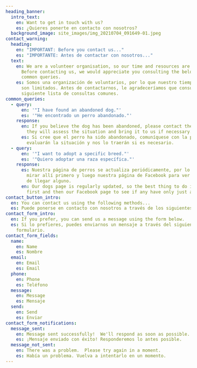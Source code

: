 ```yaml
---
heading_banner:
  intro_text:
    en: Want to get in touch with us?
    es: ¿Quieres ponerte en contacto con nosotros?
  background_image: site_images/img_20210704_091649-01.jpeg
contact_warning:
  heading:
    en: "IMPORTANT: Before you contact us..."
    es: "IMPORTANTE: Antes de contactar con nosotros..."
  text:
    en: We are a volunteer organisation, so our time and resources are limited.
      Before contacting us, we would appreciate you consulting the below list of
      common queries.
    es: Somos una organización de voluntarios, por lo que nuestro tiempo y recursos
      son limitados. Antes de contactarnos, le agradeceríamos que consultara la
      siguiente lista de consultas comunes.
common_queries:
  - query:
      en: '"I have found an abandoned dog."'
      es: '"He encontrado un perro abandonado."'
    response:
      en: If you believe the dog has been abandoned, please contact the police and
        they will assess the situation and bring it to us if necessary.
      es: Si cree que el perro ha sido abandonado, comuníquese con la policía y ellos
        evaluarán la situación y nos lo traerán si es necesario.
  - query:
      en: '"I want to adopt a specific breed."'
      es: '"Quiero adoptar una raza específica."'
    response:
      es: Nuestra página de perros se actualiza periódicamente, por lo que lo mejor es
        mirar allí primero y luego nuestra página de Facebook para ver si acaba
        de llegar alguno.
      en: Our dogs page is regularly updated, so the best thing to do is look there
        first and then our Facebook page to see if any have only just arrived.
contact_button_intro:
  en: You can contact us using the following methods...
  es: Puede ponerse en contacto con nosotros a través de los siguientes métodos...
contact_form_intro:
  en: If you prefer, you can send us a message using the form below.
  es: Si lo prefieres, puedes enviarnos un mensaje a través del siguiente
    formulario.
contact_form_fields:
  name:
    en: Name
    es: Nombre
  email:
    en: Email
    es: Email
  phone:
    en: Phone
    es: Teléfono
  message:
    en: Message
    es: Mensaje
  send:
    en: Send
    es: Enviar
contact_form_notifications:
  message_sent:
    en: Message sent successfully!  We'll respond as soon as possible.
    es: ¡Mensaje enviado con éxito! Responderemos lo antes posible.
  message_not_sent:
    en: There was a problem.  Please try again in a moment.
    es: Había un problema. Vuelva a intentarlo en un momento.
---
```

